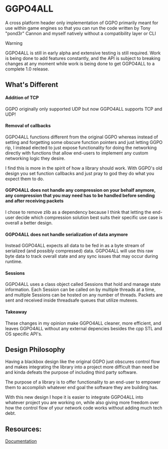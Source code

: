 # GGPO4ALL
A cross platform header only implementation of GGPO primarily meant for use within game engines so that you can run the code written by Tony "pond3r" Cannon and myself natively without a compatibility layer or CLI

>[!WARNING]
>GGPO4ALL is still in early alpha and extensive testing is still required. Work is being done to add features constantly, and the API is subject to breaking changes at any moment while work is being done to get GGPO4ALL to a complete 1.0 release.

## What's Different

#### Addition of TCP

GGPO originally only supported UDP but now GGPO4ALL supports TCP and UDP!

#### Removal of callbacks

GGPO4ALL functions different from the original GGPO whereas instead of setting and forgetting some obscure function pointers and just letting GGPO rip, I instead elected to just expose functionality for doing the networking directly with functions that allow end-users to implement any custom networking logic they desire.

I find this is more in the spirit of how a library should work. With GGPO's old design you set function callbacks and just pray to god they do what you expect them to do.

#### GGPO4ALL does not handle any compression on your behalf anymore, any compression that you may need has to be handled before sending and after receiving packets

I chose to remove zlib as a dependency because I think that letting the end-user decide which compression solution best suits their specific use case is overall a better design.

#### GGPO4ALL does not handle serialization of data anymore

Instead GGPO4ALL expects all data to be fed in as a byte stream of serialized (and possibly compressed) data. GGPO4ALL will use this raw byte data to track overall state and any sync issues that may occur during runtime.

#### Sessions

GGPO4ALL uses a class object called Sessions that hold and manage state information. Each Session can be called on by multiple threads at a time, and multiple Sessions can be hosted on any number of threads. Packets are sent and received inside threadsafe queues that utilize mutexes.

#### Takeaway 

These changes in my opinion make GGPO4ALL cleaner, more efficient, and leaves GGPO4ALL without any external depencies besides the cpp STL and OS specific API's.

## Design Philosophy

Having a blackbox design like the original GGPO just obscures control flow and makes integrating the library into a project more difficult than need be and kinda defeats the purpose of including third party software.

The purpose of a library is to offer functionality to an end-user to empower them to accomplish whatever end goal the software they are building has.

With this new design I hope it is easier to integrate GGPO4ALL into whatever project you are working on, while also giving more freedom over how the control flow of your network code works without adding much tech debt.

## Resources:

[Documentation](https://www.youtube.com/watch?v=dQw4w9WgXcQ)